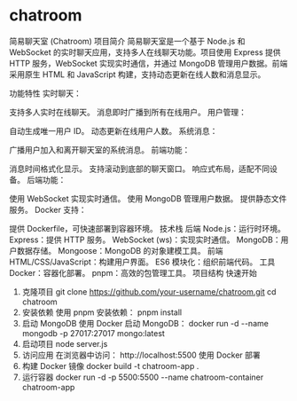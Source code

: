 # chatroom
简易聊天室 (Chatroom)
项目简介
简易聊天室是一个基于 Node.js 和 WebSocket 的实时聊天应用，支持多人在线聊天功能。项目使用 Express 提供 HTTP 服务，WebSocket 实现实时通信，并通过 MongoDB 管理用户数据。前端采用原生 HTML 和 JavaScript 构建，支持动态更新在线人数和消息显示。

功能特性
实时聊天：

支持多人实时在线聊天。
消息即时广播到所有在线用户。
用户管理：

自动生成唯一用户 ID。
动态更新在线用户人数。
系统消息：

广播用户加入和离开聊天室的系统消息。
前端功能：

消息时间格式化显示。
支持滚动到底部的聊天窗口。
响应式布局，适配不同设备。
后端功能：

使用 WebSocket 实现实时通信。
使用 MongoDB 管理用户数据。
提供静态文件服务。
Docker 支持：

提供 Dockerfile，可快速部署到容器环境。
技术栈
后端
Node.js：运行时环境。
Express：提供 HTTP 服务。
WebSocket (ws)：实现实时通信。
MongoDB：用户数据存储。
Mongoose：MongoDB 的对象建模工具。
前端
HTML/CSS/JavaScript：构建用户界面。
ES6 模块化：组织前端代码。
工具
Docker：容器化部署。
pnpm：高效的包管理工具。
项目结构
快速开始
1. 克隆项目
 git clone https://github.com/your-username/chatroom.git
 cd chatroom
1. 安装依赖
使用 pnpm 安装依赖：
    pnpm install
1. 启动 MongoDB
使用 Docker 启动 MongoDB：
    docker run -d --name mongodb -p 27017:27017 mongo:latest
1. 启动项目
   node server.js
2. 访问应用
在浏览器中访问：
    http://localhost:5500
使用 Docker 部署
1. 构建 Docker 镜像
   docker build -t chatroom-app .
2. 运行容器
   docker run -d -p 5500:5500 --name chatroom-container chatroom-app

